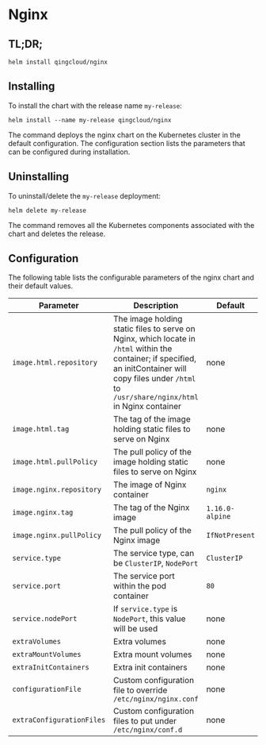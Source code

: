# Nginx

## TL;DR;

```console
helm install qingcloud/nginx
```

## Installing

To install the chart with the release name `my-release`:

```console
helm install --name my-release qingcloud/nginx
```

The command deploys the nginx chart on the Kubernetes cluster in the default configuration. The configuration section lists the parameters that can be configured during installation.

## Uninstalling

To uninstall/delete the `my-release` deployment:

```console
helm delete my-release
```

The command removes all the Kubernetes components associated with the chart and deletes the release.

## Configuration

The following table lists the configurable parameters of the nginx chart and their default values.

Parameter | Description | Default
--- | --- | ---
`image.html.repository` | The image holding static files to serve on Nginx, which locate in `/html` within the container; if specified, an initContainer will copy files under `/html` to `/usr/share/nginx/html` in Nginx container | none
`image.html.tag` | The tag of the image holding static files to serve on Nginx | none
`image.html.pullPolicy` | The pull policy of the image holding static files to serve on Nginx | none
`image.nginx.repository` | The image of Nginx container | `nginx`
`image.nginx.tag` | The tag of the Nginx image | `1.16.0-alpine`
`image.nginx.pullPolicy` | The pull policy of the Nginx image | `IfNotPresent`
`service.type` | The service type, can be `ClusterIP`, `NodePort` | `ClusterIP`
`service.port` | The service port within the pod container | `80`
`service.nodePort` | If `service.type` is `NodePort`, this value will be used | none
`extraVolumes` | Extra volumes | none
`extraMountVolumes` | Extra mount volumes | none
`extraInitContainers` | Extra init containers | none
`configurationFile` | Custom configuration file to override `/etc/nginx/nginx.conf` | none
`extraConfigurationFiles` | Custom configuration files to put under `/etc/nginx/conf.d` | none